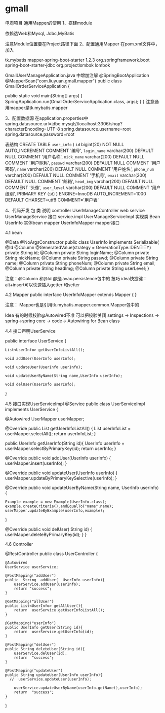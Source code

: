 # gmall
电商项目
通用Mapper的使用
1、搭建module
 
依赖选Web和Mysql, Jdbc,MyBatis
 

 
注意Module位置要在Project路径下面
2、配置通用Mapper
 在pom.xml文件中，加入
<!-- 通用mapper -->
<dependency>
    <groupId>tk.mybatis</groupId>
    <artifactId>mapper-spring-boot-starter</artifactId>
<version>1.2.3</version>
    <exclusions>
        <exclusion>
            <groupId>org.springframework.boot</groupId>
            <artifactId>spring-boot-starter-jdbc</artifactId>
        </exclusion>
    </exclusions>
</dependency>

<dependency>
   <groupId>org.projectlombok</groupId>
   <artifactId>lombok</artifactId>
</dependency>



 GmallUserManageApplication.java 中增加注解
@SpringBootApplication
@MapperScan("com.liuyuan.gmall.mapper")
public class GmallOrderServiceApplication {

   public static void main(String[] args) {
      SpringApplication.run(GmallOrderServiceApplication.class, args);
   }
}
注意通用mapper是tk.mybatis.mapper
 
 
3、配置数据源
在application.properties中
spring.datasource.url=jdbc:mysql://localhost:3306/shop?characterEncoding=UTF-8
spring.datasource.username=root
spring.datasource.password=root

表结构
CREATE TABLE `user_info` (
  `id` bigint(20) NOT NULL AUTO_INCREMENT COMMENT '编号',
  `login_name` varchar(200) DEFAULT NULL COMMENT '用户名称',
  `nick_name` varchar(200) DEFAULT NULL COMMENT '用户昵称',
  `passwd` varchar(200) DEFAULT NULL COMMENT '用户密码',
  `name` varchar(200) DEFAULT NULL COMMENT '用户姓名',
  `phone_num` varchar(200) DEFAULT NULL COMMENT '手机号',
  `email` varchar(200) DEFAULT NULL COMMENT '邮箱',
  `head_img` varchar(200) DEFAULT NULL COMMENT '头像',
  `user_level` varchar(200) DEFAULT NULL COMMENT '用户级别',
  PRIMARY KEY (`id`)
) ENGINE=InnoDB AUTO_INCREMENT=1000 DEFAULT CHARSET=utf8 COMMENT='用户表'


4、代码开发
包	类	说明
controller	UserManageController	web
service	UserManageService	接口
service.impl	UserManageServiceImpl	实现类
Bean	UserInfo	实体bean
mapper	UserInfoMapper	mapper接口
		

4.1  bean

@Data
@NoArgsConstructor
public class UserInfo implements Serializable{
    @Id
    @Column
@GeneratedValue(strategy = GenerationType.IDENTITY)
    private String id;
    @Column
    private String loginName;
    @Column
    private String nickName;
    @Column
    private String passwd;
    @Column
    private String name;
    @Column
    private String phoneNum;
    @Column
    private String email;
    @Column
    private String headImg;
    @Column
    private String userLevel;
}

注意：@Column 和@Id 都是javax.persistence包中的
技巧 idea快捷键：alt+insert可以快速插入getter 和setter




4.2  Mapper
public interface UserInfoMapper extends Mapper<UserInfo> {
}

注意： Mapper也是引用tk.mybatis.mapper.common.Mapper包中的


Idea 有的时候校验@Autowired不准 可以把校验关闭
settings -> Inspections -> spring->spring core -> code-> Autowiring for Bean class
 

4.4  接口声明UserService

public interface UserService {

    List<UserInfo> getUserInfoListAll();

    void addUser(UserInfo userInfo);

    void updateUser(UserInfo userInfo);

    void updateUserByName(String name,UserInfo userInfo);

    void delUser(UserInfo userInfo);

}


4.5  接口实现UserServiceImpl
@Service
public class UserServiceImpl implements UserService {

@Autowired
UserMapper userMapper;

@Override
public List<UserInfo> getUserInfoListAll() {
    List<UserInfo> userInfoList = userMapper.selectAll();
    return userInfoList;
}

public UserInfo getUserInfo(String id){
    UserInfo userInfo = userMapper.selectByPrimaryKey(id);
    return  userInfo;
}

@Override
public void addUser(UserInfo userInfo) {
    userMapper.insert(userInfo);
}

@Override
public void updateUser(UserInfo userInfo) {
    userMapper.updateByPrimaryKeySelective(userInfo);
}

@Override
public void updateUserByName(String name, UserInfo userInfo) {

    Example example = new Example(UserInfo.class);
    example.createCriteria().andEqualTo("name",name);
    userMapper.updateByExample(userInfo,example);

}

@Override
public void delUser( String id) {
    userMapper.deleteByPrimaryKey(id);
}
}



4.6  Controller

@RestController
public class UserController {

    @Autowired
    UserService userService;

    @PostMapping("addUser")
    public  String  addUser(  UserInfo userInfo){
        userService.addUser(userInfo);
        return "success";
    }

    @GetMapping("allUser")
    public List<UserInfo> getAllUser(){
        return  userService.getUserInfoListAll();
    }

    @GetMapping("userInfo")
    public UserInfo getUser(String id){
        return  userService.getUserInfo(id);
    }

    @PostMapping("delUser")
    public String deleteUser(String id){
        userService.delUser(id);
        return  "success";
    }

    @PostMapping("updateUser")
    public String updateUser(UserInfo userInfo){
      //  userService.updateUser(userInfo);

        userService.updateUserByName(userInfo.getName(),userInfo);
        return  "success";
    }
}

 


